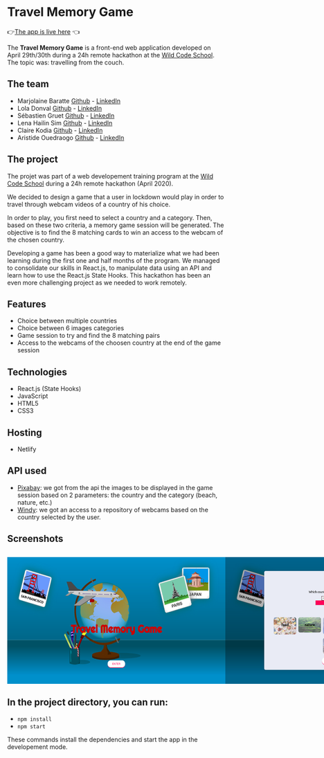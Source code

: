 # Travel Memory Game
👉[The app is live here](https://travel-memory-game.netlify.app) 👈 

The **Travel Memory Game** is a front-end web application developed on April 29th/30th during a 24h remote hackathon at the [Wild Code School](https://www.wildcodeschool.com/en-GB). The topic was: travelling from the couch.

## The team

* Marjolaine Baratte [Github](https://github.com/marjowolff) - [LinkedIn](https://www.linkedin.com/in/marjolainebaratte/)
* Lola Donval [Github](https://github.com/Lola-D) - [LinkedIn](https://www.linkedin.com/in/lola-donval/)
* Sébastien Gruet [Github](https://github.com/SebG-prog) - [LinkedIn](https://www.linkedin.com/in/sebastien-gruet/)
* Lena Hailin Sim [Github](https://github.com/Lenasim) - [LinkedIn](https://www.linkedin.com/in/lena-hailin-sim/)
* Claire Kodia [Github](https://github.com/clrko') - [LinkedIn](https://www.linkedin.com/in/clairekodia/)
* Aristide Ouedraogo [Github](https://github.com/ariomega) - [LinkedIn](https://www.linkedin.com/in/aristide-ouedraogo/)

## The project

The projet was part of a web developement training program at the [Wild Code School](https://www.wildcodeschool.com/en-GB) during a 24h remote hackathon (April 2020). 

We decided to design a game that a user in lockdown would play in order to travel through webcam videos of a country of his choice. 

In order to play, you first need to select a country and a category. Then, based on these two criteria, a memory game session will be generated. The objective is to find the 8 matching cards to win an access to the webcam of the chosen country.

Developing a game has been a good way to materialize what we had been learning during the first one and half months of the program. We managed to consolidate our skills in React.js, to manipulate data using an API and learn how to use the React.js State Hooks. This hackathon has been an even more challenging project as we needed to work remotely.
 
## Features

* Choice between multiple countries
* Choice between 6 images categories
* Game session to try and find the 8 matching pairs
* Access to the webcams of the choosen country at the end of the game session

## Technologies

* React.js (State Hooks)
* JavaScript
* HTML5
* CSS3

## Hosting

* Netlify 

## API used

* [Pixabay](https://pixabay.com/api/docs/): we got from the api the images to be displayed in the game session based on 2 parameters: the country and the category (beach, nature, etc.)
* [Windy](https://api.windy.com/webcams/docs): we got an access to a repository of webcams based on the country selected by the user.

## Screenshots

<div style="display:flex; justify-content:space-around; margin:30px 0;">
<img src="/public/screenshots/homepage.png" alt="desktop-homepage" style="width:200px heigth:auto"/>
<img src="/public/screenshots/game-settings.png" alt="desktop-settings" style="width:200px heigth:auto"/>
<img src="/public/screenshots/game.png" alt="desktop-game" style="width:200px heigth:auto"/>
<img src="/public/screenshots/webcam.png" alt="desktop-webcam" style="width:200px heigth:auto"/>
</div>


## In the project directory, you can run:
* `npm install`
* `npm start`

These commands install the dependencies and start the app in the developement mode.
